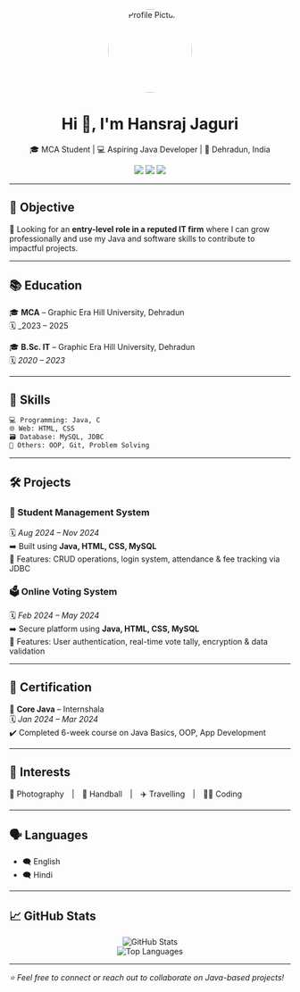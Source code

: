 <!-- PROFILE HEADER -->
<p align="center">
  <img src="https://avatars.githubusercontent.com/u/your-github-username" width="150" style="border-radius: 50%;" alt="Profile Picture" />
</p>

<h1 align="center">Hi 👋, I'm Hansraj Jaguri</h1>

<p align="center">
  🎓 MCA Student | 💻 Aspiring Java Developer | 📍 Dehradun, India  
</p>

<p align="center">
  <a href="mailto:hjaguri27@gmail.com"><img src="https://img.shields.io/badge/Email-hjaguri27@gmail.com-red?style=flat-square&logo=gmail"></a>
  <a href="https://github.com/hjaguri"><img src="https://img.shields.io/badge/GitHub-hjaguri-181717?style=flat-square&logo=github"></a>
  <a href="https://www.linkedin.com/in/hansraj-jaguri-00a003217"><img src="https://img.shields.io/badge/LinkedIn-Hansraj%20Jaguri-blue?style=flat-square&logo=linkedin"></a>
</p>

---

## 🎯 Objective

🌱 Looking for an **entry-level role in a reputed IT firm** where I can grow professionally and use my Java and software skills to contribute to impactful projects.

---

## 📚 Education

🎓 **MCA** – Graphic Era Hill University, Dehradun  
🗓️ _2023 – 2025

🎓 **B.Sc. IT** – Graphic Era Hill University, Dehradun  
🗓️ _2020 – 2023_

---

## 💼 Skills

```html
💻 Programming: Java, C  
🌐 Web: HTML, CSS  
🗃️ Database: MySQL, JDBC  
🔧 Others: OOP, Git, Problem Solving
```

---

## 🛠️ Projects

### 📘 Student Management System  
🗓️ _Aug 2024 – Nov 2024_  
➡️ Built using **Java, HTML, CSS, MySQL**  
🔑 Features: CRUD operations, login system, attendance & fee tracking via JDBC

### 🗳️ Online Voting System  
🗓️ _Feb 2024 – May 2024_  
➡️ Secure platform using **Java, HTML, CSS, MySQL**  
🔐 Features: User authentication, real-time vote tally, encryption & data validation

---

## 📜 Certification

🏅 **Core Java** – Internshala  
🗓️ _Jan 2024 – Mar 2024_  
✔️ Completed 6-week course on Java Basics, OOP, App Development

---

## 💖 Interests

📸 Photography | 🏐 Handball | ✈️ Travelling | 👨‍💻 Coding

---

## 🗣️ Languages

- 🗨️ English  
- 🗨️ Hindi

---

## 📈 GitHub Stats

<p align="center">
  <img src="https://github-readme-stats.vercel.app/api?username=hjaguri&show_icons=true&theme=radical" alt="GitHub Stats" />
  <br>
  <img src="https://github-readme-stats.vercel.app/api/top-langs/?username=hjaguri&layout=compact&theme=radical" alt="Top Languages" />
</p>

---

_⭐ Feel free to connect or reach out to collaborate on Java-based projects!_
